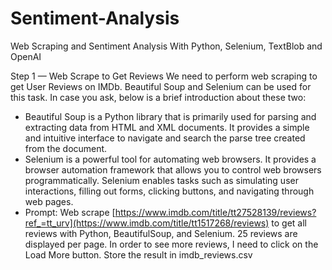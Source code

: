 # Sentiment-Analysis

Web Scraping and Sentiment Analysis With Python, Selenium, TextBlob and OpenAI

Step 1 — Web Scrape to Get Reviews
We need to perform web scraping to get User Reviews on IMDb. Beautiful Soup and Selenium can be used for this task. In case you ask, below is a brief introduction about these two:

- Beautiful Soup is a Python library that is primarily used for parsing and extracting data from HTML and XML documents. It provides a simple and intuitive interface to navigate and search the parse tree created from the document.
- Selenium is a powerful tool for automating web browsers. It provides a browser automation framework that allows you to control web browsers programmatically. Selenium enables tasks such as simulating user interactions, filling out forms, clicking buttons, and navigating through web pages.
- Prompt: Web scrape [https://www.imdb.com/title/tt27528139/reviews?ref_=tt_urv](https://www.imdb.com/title/tt1517268/reviews) to get all reviews with Python, BeautifulSoup, and Selenium. 25 reviews are displayed per page. In order to see more reviews, I need to click on the Load More button. Store the result in imdb_reviews.csv
